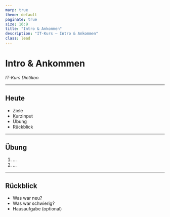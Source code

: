 ```yaml
---
marp: true
theme: default
paginate: true
size: 16:9
title: "Intro & Ankommen"
description: "IT‑Kurs – Intro & Ankommen"
class: lead
---
```


# Intro & Ankommen

_IT‑Kurs Dietikon_

---

## Heute

- Ziele
- Kurzinput
- Übung
- Rückblick

---

## Übung

1. …
2. …

---

## Rückblick

- Was war neu?
- Was war schwierig?
- Hausaufgabe (optional)
